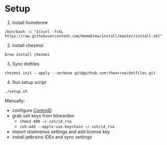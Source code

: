 # Setup

1. Install homebrew
```shell
/bin/bash -c "$(curl -fsSL https://raw.githubusercontent.com/Homebrew/install/master/install.sh)"
```

2. Install chezmoi
```shell
brew install chezmoi
```

3. Sync dotfiles
```shell
chezmoi init --apply --verbose git@github.com:thearrow/dotfiles.git
```

4. Run setup script
```shell
./setup.sh
```

Manually:
- configure [ControlD](https://controld.com)
- grab ssh keys from bitwarden
  - `chmod 400 ~/.ssh/id_rsa`
  - `ssh-add --apple-use-keychain ~/.ssh/id_rsa`
- import istatmenus settings and add license key
- install jetbrains IDEs and sync settings
